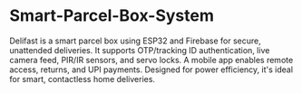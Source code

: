 # Smart-Parcel-Box-System
Delifast is a smart parcel box using ESP32 and Firebase for secure, unattended deliveries. It supports OTP/tracking ID authentication, live camera feed, PIR/IR sensors, and servo locks. A mobile app enables remote access, returns, and UPI payments. Designed for power efficiency, it's ideal for smart, contactless home deliveries.

